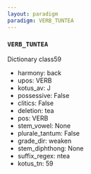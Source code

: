 ```yaml
---
layout: paradigm
paradigm: VERB_TUNTEA
---
```

### ` VERB_TUNTEA `

Dictionary class59
* harmony: back
* upos: VERB
* kotus_av: J
* possessive: False
* clitics: False
* deletion: tea
* pos: VERB
* stem_vowel: None
* plurale_tantum: False
* grade_dir: weaken
* stem_diphthong: None
* suffix_regex: ntea
* kotus_tn: 59
